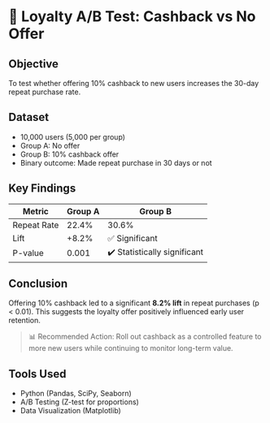 # 🎯 Loyalty A/B Test: Cashback vs No Offer

## Objective
To test whether offering 10% cashback to new users increases the 30-day repeat purchase rate.

## Dataset
- 10,000 users (5,000 per group)
- Group A: No offer
- Group B: 10% cashback offer
- Binary outcome: Made repeat purchase in 30 days or not

## Key Findings

| Metric | Group A | Group B |
|--------|---------|---------|
| Repeat Rate | 22.4% | 30.6% |
| Lift | +8.2% | ✅ Significant |
| P-value | 0.001 | ✔️ Statistically significant |

## Conclusion
Offering 10% cashback led to a significant **8.2% lift** in repeat purchases (p < 0.01). This suggests the loyalty offer positively influenced early user retention.

> 📊 Recommended Action: Roll out cashback as a controlled feature to more new users while continuing to monitor long-term value.

## Tools Used
- Python (Pandas, SciPy, Seaborn)
- A/B Testing (Z-test for proportions)
- Data Visualization (Matplotlib)

